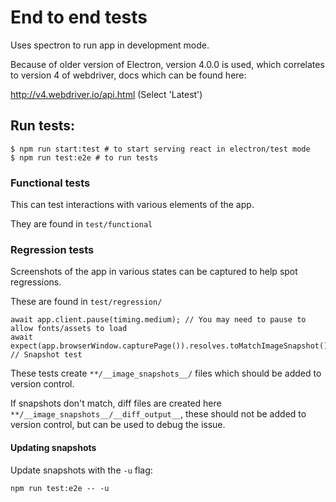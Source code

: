 # End to end tests

Uses spectron to run app in development mode.

Because of older version of Electron, version 4.0.0 is used, which correlates to
version 4 of webdriver, docs which can be found here:

http://v4.webdriver.io/api.html (Select 'Latest')

## Run tests:

```
$ npm run start:test # to start serving react in electron/test mode
$ npm run test:e2e # to run tests
```

### Functional tests

This can test interactions with various elements of the app.

They are found in `test/functional`

### Regression tests

Screenshots of the app in various states can be captured to help spot regressions.

These are found in `test/regression/`

```
await app.client.pause(timing.medium); // You may need to pause to allow fonts/assets to load
await expect(app.browserWindow.capturePage()).resolves.toMatchImageSnapshot(); // Snapshot test
```

These tests create `**/__image_snapshots__/` files which should be added to version control.

If snapshots don't match, diff files are created here `**/__image_snapshots__/__diff_output__`, these
should not be added to version control, but can be used to debug the issue.

#### Updating snapshots

Update snapshots with the `-u` flag:

`npm run test:e2e -- -u`
